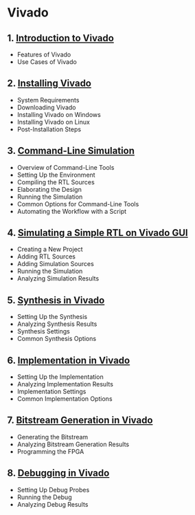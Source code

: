 # Vivado
## 1. [Introduction to Vivado](Vivado/chapter_00001.md)
  - Features of Vivado
  - Use Cases of Vivado
## 2. [Installing Vivado](Vivado/chapter_00002.md)
  - System Requirements
  - Downloading Vivado
  - Installing Vivado on Windows
  - Installing Vivado on Linux
  - Post-Installation Steps
## 3. [Command-Line Simulation](Vivado/chapter_00003.md)
  - Overview of Command-Line Tools
  - Setting Up the Environment
  - Compiling the RTL Sources
  - Elaborating the Design
  - Running the Simulation
  - Common Options for Command-Line Tools
  - Automating the Workflow with a Script
## 4. [Simulating a Simple RTL on Vivado GUI](Vivado/chapter_00004.md)
  - Creating a New Project
  - Adding RTL Sources
  - Adding Simulation Sources
  - Running the Simulation
  - Analyzing Simulation Results
## 5. [Synthesis in Vivado](Vivado/chapter_00005.md)
  - Setting Up the Synthesis
  - Analyzing Synthesis Results
  - Synthesis Settings
  - Common Synthesis Options
## 6. [Implementation in Vivado](Vivado/chapter_00006.md)
  - Setting Up the Implementation
  - Analyzing Implementation Results
  - Implementation Settings
  - Common Implementation Options
## 7. [Bitstream Generation in Vivado](Vivado/chapter_00007.md)
  - Generating the Bitstream
  - Analyzing Bitstream Generation Results
  - Programming the FPGA
## 8. [Debugging in Vivado](Vivado/chapter_00008.md)
  - Setting Up Debug Probes
  - Running the Debug
  - Analyzing Debug Results

